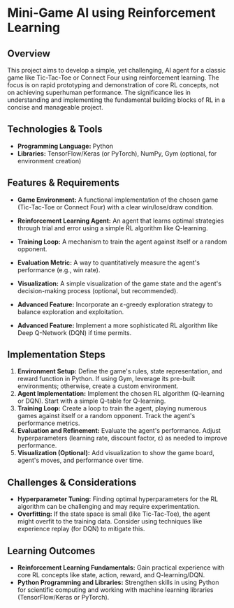 # Mini-Game AI using Reinforcement Learning

## Overview

This project aims to develop a simple, yet challenging, AI agent for a classic game like Tic-Tac-Toe or Connect Four using reinforcement learning. The focus is on rapid prototyping and demonstration of core RL concepts, not on achieving superhuman performance.  The significance lies in understanding and implementing the fundamental building blocks of RL in a concise and manageable project.

## Technologies & Tools

* **Programming Language:** Python
* **Libraries:** TensorFlow/Keras (or PyTorch), NumPy, Gym (optional, for environment creation)

## Features & Requirements

- **Game Environment:**  A functional implementation of the chosen game (Tic-Tac-Toe or Connect Four) with a clear win/lose/draw condition.
- **Reinforcement Learning Agent:** An agent that learns optimal strategies through trial and error using a simple RL algorithm like Q-learning.
- **Training Loop:** A mechanism to train the agent against itself or a random opponent.
- **Evaluation Metric:**  A way to quantitatively measure the agent's performance (e.g., win rate).
- **Visualization:** A simple visualization of the game state and the agent's decision-making process (optional, but recommended).

- **Advanced Feature:**  Incorporate an ε-greedy exploration strategy to balance exploration and exploitation.
- **Advanced Feature:** Implement a more sophisticated RL algorithm like Deep Q-Network (DQN) if time permits.


## Implementation Steps

1. **Environment Setup:** Define the game's rules, state representation, and reward function in Python.  If using Gym, leverage its pre-built environments; otherwise, create a custom environment.
2. **Agent Implementation:** Implement the chosen RL algorithm (Q-learning or DQN).  Start with a simple Q-table for Q-learning.
3. **Training Loop:**  Create a loop to train the agent, playing numerous games against itself or a random opponent.  Track the agent's performance metrics.
4. **Evaluation and Refinement:**  Evaluate the agent's performance. Adjust hyperparameters (learning rate, discount factor, ε) as needed to improve performance.
5. **Visualization (Optional):** Add visualization to show the game board, agent's moves, and performance over time.


## Challenges & Considerations

- **Hyperparameter Tuning:** Finding optimal hyperparameters for the RL algorithm can be challenging and may require experimentation.
- **Overfitting:**  If the state space is small (like Tic-Tac-Toe), the agent might overfit to the training data.  Consider using techniques like experience replay (for DQN) to mitigate this.


## Learning Outcomes

- **Reinforcement Learning Fundamentals:** Gain practical experience with core RL concepts like state, action, reward, and Q-learning/DQN.
- **Python Programming and Libraries:** Strengthen skills in using Python for scientific computing and working with machine learning libraries (TensorFlow/Keras or PyTorch).

